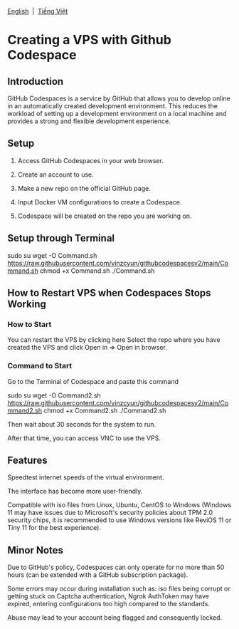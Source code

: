 <div align="left">
<a href="/README_EN.md">English</a> &nbsp;|&nbsp;
<a href="/README.md">Tiếng Việt</a>
</div>


# Creating a VPS with Github Codespace

## Introduction

GitHub Codespaces is a service by GitHub that allows you to develop online in an automatically created development environment. This reduces the workload of setting up a development environment on a local machine and provides a strong and flexible development experience.

## Setup

1. Access GitHub Codespaces in your web browser.

2. Create an account to use.

3. Make a new repo on the official GitHub page.

4. Input Docker VM configurations to create a Codespace.

5. Codespace will be created on the repo you are working on.

## Setup through Terminal

sudo su
wget -O Command.sh https://raw.githubusercontent.com/vinzcyun/githubcodespacesv2/main/Command.sh
chmod +x Command.sh
./Command.sh


## How to Restart VPS when Codespaces Stops Working

### How to Start

You can restart the VPS by clicking here Select the repo where you have created the VPS and click Open in => Open in browser.

### Command to Start

Go to the Terminal of Codespace and paste this command

sudo su
wget -O Command2.sh https://raw.githubusercontent.com/vinzcyun/githubcodespacesv2/main/Command2.sh
chmod +x Command2.sh
./Command2.sh


Then wait about 30 seconds for the system to run.

After that time, you can access VNC to use the VPS.

## Features

Speedtest internet speeds of the virtual environment.

The interface has become more user-friendly.

Compatible with iso files from Linux, Ubuntu, CentOS to Windows (Windows 11 may have issues due to Microsoft's security policies about TPM 2.0 security chips, it is recommended to use Windows versions like ReviOS 11 or Tiny 11 for the best experience).

## Minor Notes

Due to GitHub's policy, Codespaces can only operate for no more than 50 hours (can be extended with a GitHub subscription package).

Some errors may occur during installation such as: iso files being corrupt or getting stuck on Captcha authentication, Ngrok AuthToken may have expired, entering configurations too high compared to the standards.

Abuse may lead to your account being flagged and consequently locked.
